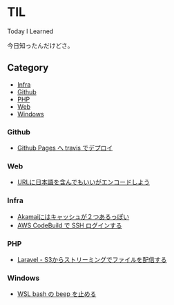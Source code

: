 # TIL

Today I Learned

今日知ったんだけどさ。

## Category

* [Infra](#infra)
* [Github](#)
* [PHP](#php)
* [Web](#web)
* [Windows](#windows)

### Github

* [Github Pages へ travis でデプロイ](github/ghp-deploy.md)

### Web

* [URLに日本語を含んでもいいがエンコードしよう](web/url-must-be-encoded.md)

### Infra

* [Akamaiにはキャッシュが２つあるっぽい](infra/akamai_two_cache.md)
* [AWS CodeBuild で SSH ログインする](infra/aws_codebuild_parameter_store.md)

### PHP

* [Laravel - S3からストリーミングでファイルを配信する](php/laravel-stream-from-s3.md)

### Windows

* [WSL bash の beep を止める](windows/stop-bash-beep.md)